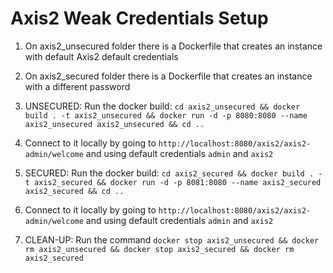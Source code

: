 # Axis2 Weak Credentials Setup

1. On axis2_unsecured folder there is a Dockerfile that creates an instance with default Axis2 default credentials

2. On axis2_secured folder there is a Dockerfile that creates an instance with a different password

3. UNSECURED: Run the docker build: `cd axis2_unsecured && docker build . -t axis2_unsecured && docker run -d -p 8080:8080 --name axis2_unsecured axis2_unsecured && cd ..`

4. Connect to it locally by going to `http://localhost:8080/axis2/axis2-admin/welcome` and using default credentials `admin` and `axis2`

5. SECURED: Run the docker build: `cd axis2_secured && docker build . -t axis2_secured && docker run -d -p 8081:8080 --name axis2_secured axis2_secured && cd ..`

6. Connect to it locally by going to `http://localhost:8080/axis2/axis2-admin/welcome` and using default credentials `admin` and `axis2`

7. CLEAN-UP: Run the command `docker stop axis2_unsecured && docker rm axis2_unsecured && docker stop axis2_secured && docker rm axis2_secured`
